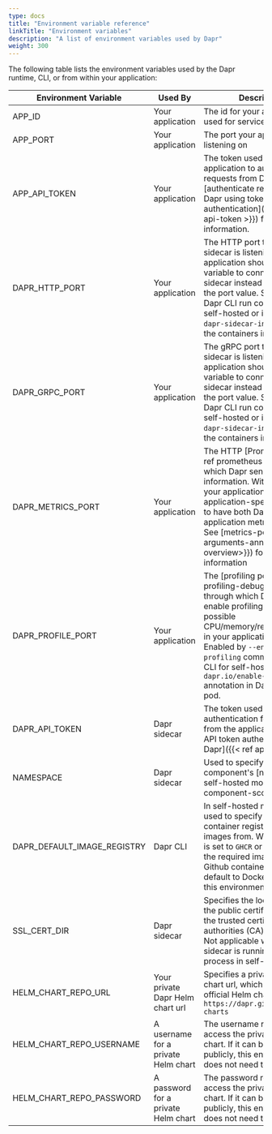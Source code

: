 ```yaml
---
type: docs
title: "Environment variable reference"
linkTitle: "Environment variables"
description: "A list of environment variables used by Dapr"
weight: 300
---
```


The following table lists the environment variables used by the Dapr runtime, CLI, or from within your application:

| Environment Variable | Used By          | Description                                                                                                                                                                                                                                                                                                                    |
| -------------------- | ---------------- | ------------------------------------------------------------------------------------------------------------------------------------------------------------------------------------------------------------------------------------------------------------------------------------------------------------------------------ |
| APP_ID               | Your application | The id for your application, used for service discovery                                                                                                                                                                                                                                                                        |
| APP_PORT             | Your application | The port your application is listening on                                                                                                                                                                                                                                                                                      |
| APP_API_TOKEN        | Your application | The token used by the application to authenticate requests from Dapr API. Read [authenticate requests from Dapr using token authentication]({{< ref app-api-token >}}) for more information.                                                                                                                                   |
| DAPR_HTTP_PORT       | Your application | The HTTP port that the Dapr sidecar is listening on. Your application should use this variable to connect to Dapr sidecar instead of hardcoding the port value. Set by the Dapr CLI run command for self-hosted or injected by the `dapr-sidecar-injector` into all the containers in the pod.                                   |
| DAPR_GRPC_PORT       | Your application | The gRPC port that the Dapr sidecar is listening on. Your application should use this variable to connect to Dapr sidecar instead of hardcoding the port value. Set by the Dapr CLI run command for self-hosted or injected by the `dapr-sidecar-injector` into all the containers in the pod.                                   |
| DAPR_METRICS_PORT    | Your application | The HTTP [Prometheus]({{< ref prometheus >}}) port to which Dapr sends its metrics information. With this variable, your application sends its application-specific metrics to have both Dapr metrics and application metrics together. See [metrics-port]({{< ref arguments-annotations-overview>}}) for more information |
| DAPR_PROFILE_PORT    | Your application | The [profiling port]({{< ref profiling-debugging >}}) through which Dapr lets you enable profiling and track possible CPU/memory/resource spikes in your application's behavior. Enabled by `--enable-profiling` command in Dapr CLI for self-hosted or `dapr.io/enable-profiling` annotation in Dapr annotated pod. |
| DAPR_API_TOKEN  | Dapr sidecar     | The token used for Dapr API authentication for requests from the application. [Enable API token authentication in Dapr]({{< ref api-token >}}). |
| NAMESPACE | Dapr sidecar | Used to specify a component's [namespace in self-hosted mode]({{< ref component-scopes >}}). |
| DAPR_DEFAULT_IMAGE_REGISTRY | Dapr CLI | In self-hosted mode, it is used to specify the default container registry to pull images from. When its value is set to `GHCR` or `ghcr`, it pulls the required images from Github container registry. To default to Docker hub, unset this environment variable. |
| SSL_CERT_DIR | Dapr sidecar | Specifies the location where the public certificates for all the trusted certificate authorities (CA) are located. Not applicable when the sidecar is running as a process in self-hosted mode.|
| HELM_CHART_REPO_URL | Your private Dapr Helm chart url  | Specifies a private Dapr Helm chart url, which defaults to the official Helm chart URL: `https://dapr.github.io/helm-charts`|
| HELM_CHART_REPO_USERNAME | A username for a private Helm chart | The username required to access the private Dapr Helm chart. If it can be accessed publicly, this env variable does not need to be set|
| HELM_CHART_REPO_PASSWORD | A password for a private Helm chart  |The password required to access the private Dapr helm chart. If it can be accessed publicly, this env variable does not need to be set| 
